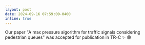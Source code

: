 ```yaml
---
layout: post
date: 2024-09-16 07:59:00-0400
inline: true
---
```


Our paper "A max pressure algorithm for traffic signals considering pedestrian queues" was accepted for publication in TR-C :sparkles: :smile:
